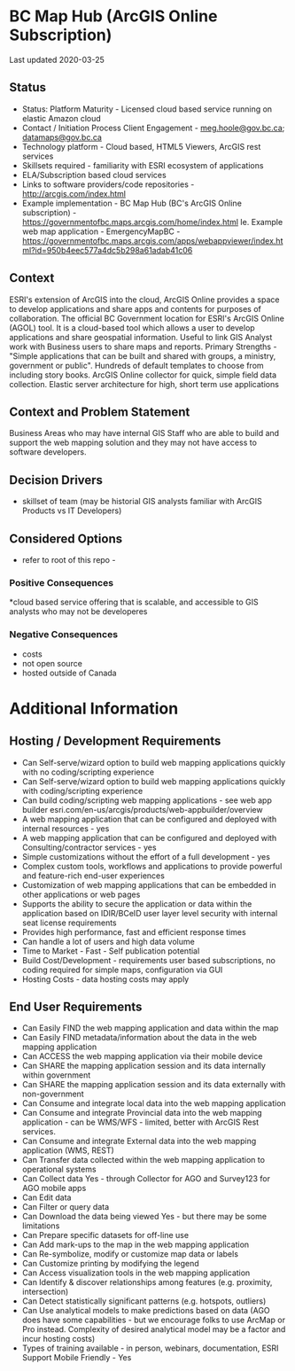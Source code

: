 # BC Map Hub (ArcGIS Online Subscription)

Last updated 2020-03-25

## Status

* Status: Platform Maturity - Licensed cloud based service running on elastic Amazon cloud
* Contact / Initiation Process	Client Engagement - meg.hoole@gov.bc.ca; datamaps@gov.bc.ca
* Technology platform - Cloud based, HTML5 Viewers, ArcGIS rest services
* Skillsets required - familiarity with ESRI ecosystem of applications
* ELA/Subscription based cloud services
* Links to software providers/code repositories - http://arcgis.com/index.html
* Example implementation - BC Map Hub (BC's ArcGIS Online subscription) -https://governmentofbc.maps.arcgis.com/home/index.html 
Ie. Example web map application - EmergencyMapBC - https://governmentofbc.maps.arcgis.com/apps/webappviewer/index.html?id=950b4eec577a4dc5b298a61adab41c06

## Context

ESRI's extension of ArcGIS into the cloud, ArcGIS Online provides a space to develop applications and share apps and contents for purposes of collaboration. The official BC Government location for ESRI's ArcGIS Online (AGOL) tool. It is a cloud-based tool which allows a user to develop applications and share geospatial information. Useful to link GIS Analyst work with Business users to share maps and reports. Primary Strengths -	"Simple applications that can be built and shared with groups, a ministry, government or public". Hundreds of default templates to choose from including story books. ArcGIS Online collector for quick, simple field data collection.
Elastic server architecture for high, short term use applications


## Context and Problem Statement

Business Areas who may have internal GIS Staff who are able to build and support the web mapping solution and they may not have access to software developers.

## Decision Drivers

* skillset of team (may be historial GIS analysts familiar with ArcGIS Products vs IT Developers)

## Considered Options

* refer to root of this repo - 


### Positive Consequences 

*cloud based service offering that is scalable, and accessible to GIS analysts who may not be developeres


### Negative Consequences 

* costs
* not open source
* hosted outside of Canada

# Additional Information

## Hosting / Development Requirements
* Can Self-serve/wizard option to build web mapping applications quickly with no coding/scripting experience
* Can Self-serve/wizard option to build web mapping applications quickly with coding/scripting experience
* Can build coding/scripting web mapping applications - see web app builder esri.com/en-us/arcgis/products/web-appbuilder/overview
* A web mapping application that can be configured and deployed with internal resources - yes
* A web mapping application that can be configured and deployed with Consulting/contractor services - yes
* Simple customizations without the effort of a full development - yes
* Complex custom tools, workflows and applications to provide powerful and feature-rich end-user experiences
* Customization of web mapping applications that can be embedded in other applications or web pages
* Supports the ability to secure the application or data within the application based on IDIR/BCeID user layer level security with internal seat license requirements
* Provides high performance, fast and efficient response times
* Can handle a lot of users and high data volume
* Time to Market - Fast - Self publication potential
* Build Cost/Development - requirements user based subscriptions, no coding required for simple maps, configuration via GUI
* Hosting Costs - data hosting costs may apply

## End User Requirements	
* Can Easily FIND the web mapping application and data within the map
* Can Easily FIND metadata/information about the data in the web mapping application 
* Can ACCESS the web mapping application via their mobile device
* Can SHARE the mapping application session and its data internally within government
* Can SHARE the mapping application session and its data externally with non-government 
* Can Consume and integrate local data into the web mapping application 
* Can Consume and integrate Provincial data into the web mapping application - can be WMS/WFS - limited, better with ArcGIS Rest services.
* Can Consume and integrate External data into the web mapping application (WMS, REST) 
* Can Transfer data collected within the web mapping application to operational systems 
* Can Collect data	Yes - through Collector for AGO and Survey123 for AGO mobile apps
* Can Edit data 
* Can Filter or query data 
* Can Download the data being viewed	Yes - but there may be some limitations
* Can Prepare specific datasets for off-line use 
* Can Add mark-ups to the map in the web mapping application 
* Can Re-symbolize, modify or customize map data or labels 
* Can Customize printing by modifying the legend	
* Can Access visualization tools in the web mapping application 
* Can Identify & discover relationships among features (e.g. proximity, intersection) 
* Can Detect statistically significant patterns (e.g. hotspots, outliers) 
* Can Use analytical models to make predictions based on data	(AGO does have some capabilities - but we encourage folks to use ArcMap or Pro instead.  Complexity of desired analytical model may be a factor and incur hosting costs)
* Types of training available - in person, webinars, documentation, ESRI Support
Mobile Friendly	- Yes